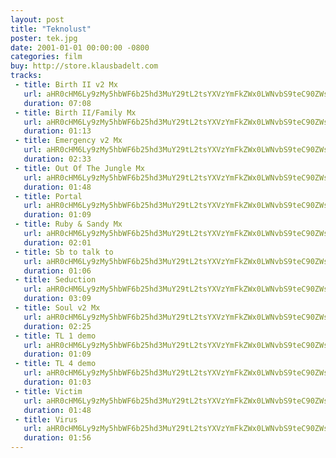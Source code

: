 ```yaml
---
layout: post
title: "Teknolust"
poster: tek.jpg
date: 2001-01-01 00:00:00 -0800
categories: film
buy: http://store.klausbadelt.com
tracks:
 - title: Birth II v2 Mx
   url: aHR0cHM6Ly9zMy5hbWF6b25hd3MuY29tL2tsYXVzYmFkZWx0LWNvbS9teC90ZWsvQmlydGggSUkgdjIgTXgubXAz
   duration: 07:08
 - title: Birth II/Family Mx
   url: aHR0cHM6Ly9zMy5hbWF6b25hd3MuY29tL2tsYXVzYmFkZWx0LWNvbS9teC90ZWsvQmlydGggSUlfRmFtaWx5IE14Lm1wMw==
   duration: 01:13
 - title: Emergency v2 Mx
   url: aHR0cHM6Ly9zMy5hbWF6b25hd3MuY29tL2tsYXVzYmFkZWx0LWNvbS9teC90ZWsvRW1lcmdlbmN5IHYyIE14Lm1wMw==
   duration: 02:33
 - title: Out Of The Jungle Mx
   url: aHR0cHM6Ly9zMy5hbWF6b25hd3MuY29tL2tsYXVzYmFkZWx0LWNvbS9teC90ZWsvT3V0IE9mIFRoZSBKdW5nbGUgTXgubXAz
   duration: 01:48
 - title: Portal
   url: aHR0cHM6Ly9zMy5hbWF6b25hd3MuY29tL2tsYXVzYmFkZWx0LWNvbS9teC90ZWsvUG9ydGFsLm1wMw==
   duration: 01:09
 - title: Ruby & Sandy Mx
   url: aHR0cHM6Ly9zMy5hbWF6b25hd3MuY29tL2tsYXVzYmFkZWx0LWNvbS9teC90ZWsvUnVieSAmIFNhbmR5IE14Lm1wMw==
   duration: 02:01
 - title: Sb to talk to
   url: aHR0cHM6Ly9zMy5hbWF6b25hd3MuY29tL2tsYXVzYmFkZWx0LWNvbS9teC90ZWsvU2IgdG8gdGFsayB0by5tcDM=
   duration: 01:06
 - title: Seduction
   url: aHR0cHM6Ly9zMy5hbWF6b25hd3MuY29tL2tsYXVzYmFkZWx0LWNvbS9teC90ZWsvU2VkdWN0aW9uLm1wMw==
   duration: 03:09
 - title: Soul v2 Mx
   url: aHR0cHM6Ly9zMy5hbWF6b25hd3MuY29tL2tsYXVzYmFkZWx0LWNvbS9teC90ZWsvU291bCB2MiBNeC5tcDM=
   duration: 02:25
 - title: TL 1 demo
   url: aHR0cHM6Ly9zMy5hbWF6b25hd3MuY29tL2tsYXVzYmFkZWx0LWNvbS9teC90ZWsvVEwgMSBkZW1vLm1wMw==
   duration: 01:09
 - title: TL 4 demo
   url: aHR0cHM6Ly9zMy5hbWF6b25hd3MuY29tL2tsYXVzYmFkZWx0LWNvbS9teC90ZWsvVEwgNCBkZW1vLm1wMw==
   duration: 01:03
 - title: Victim
   url: aHR0cHM6Ly9zMy5hbWF6b25hd3MuY29tL2tsYXVzYmFkZWx0LWNvbS9teC90ZWsvVmljdGltLm1wMw==
   duration: 01:48
 - title: Virus
   url: aHR0cHM6Ly9zMy5hbWF6b25hd3MuY29tL2tsYXVzYmFkZWx0LWNvbS9teC90ZWsvVmlydXMubXAz
   duration: 01:56
---
```

